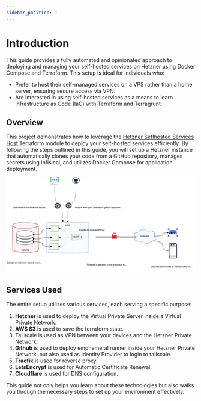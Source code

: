 ```yaml
---
sidebar_position: 1
---
```


# Introduction


This guide provides a fully automated and opinionated approach to deploying and managing your self-hosted services on Hetzner using Docker Compose and Terraform. This setup is ideal for individuals who:

 - Prefer to host their self-managed services on a VPS rather than a home server, ensuring secure access via VPN.
 - Are interested in using self-hosted services as a means to learn Infrastructure as Code (IaC) with Terraform and Terragrunt.

## Overview

This project demonstrates how to leverage the [Hetzner Seflhosted Services Host](https://registry.terraform.io/modules/lefterisALEX/selfhosted-services-host/hetzner/latest) Terraform module to deploy your self-hosted services efficiently. By following the steps outlined in this guide, you will set up a Hetzner instance that automatically clones your code from a GitHub repository, manages secrets using Infisical, and utilizes Docker Compose for application deployment.

![Example banner](../static/img/architecture.svg)
## Services Used

The entire setup utilizes various services, each serving a specific purpose:

 1. **Hetzner** is used to deploy the Virtual Private Server inside a Virtual Private Network.
 2. **AWS S3** is used to save the terraform state.
 3. Tailscale is used as VPN between your devices and the Hetzner Private Network.
 4. **Github** is used to deploy emphemeral runner inside your Hetzner Private Network, but also used  as Identity Provider to login to tailscale.
 6. **Traefik** is used for reverse proxy.
 7. **LetsEncrypt** is used for Automatic Certificate Renewal. 
 5. **Cloudflare** is used for DNS configuration.

This guide not only helps you learn about these technologies but also walks you through the necessary steps to set up your environment effectively.

